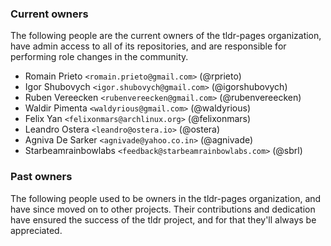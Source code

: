 ### Current owners

The following people are the current owners of the tldr-pages organization,
have admin access to all of its repositories,
and are responsible for performing role changes in the community.

- Romain Prieto `<romain.prieto@gmail.com>` (@rprieto)
- Igor Shubovych `<igor.shubovych@gmail.com>` (@igorshubovych)
- Ruben Vereecken `<rubenvereecken@gmail.com>` (@rubenvereecken)
- Waldir Pimenta `<waldyrious@gmail.com>` (@waldyrious)
- Felix Yan `<felixonmars@archlinux.org>` (@felixonmars)
- Leandro Ostera `<leandro@ostera.io>` (@ostera)
- Agniva De Sarker `<agnivade@yahoo.co.in>` (@agnivade)
- Starbeamrainbowlabs `<feedback@starbeamrainbowlabs.com>` (@sbrl)

### Past owners

The following people used to be owners in the tldr-pages organization,
and have since moved on to other projects.
Their contributions and dedication have ensured the success of the tldr project,
and for that they'll always be appreciated.
